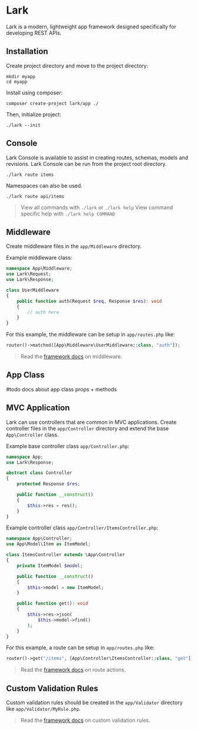 # Lark

Lark is a modern, lightweight app framework designed specifically for developing REST APIs.

## Installation

Create project directory and move to the project directory:
```
mkdir myapp
cd myapp
```

Install using composer:
```
composer create-project lark/app ./
```
Then, initialize project:
```
./lark --init
```

## Console
Lark Console is available to assist in creating routes, schemas, models and revisions. Lark Console can be run from the project root directory.
```
./lark route items
```
Namespaces can also be used.
```
./lark route api/items
```
> View all commands with `./lark` or `./lark help`
> View command specific help with `./lark help COMMAND`

## Middleware
Create middleware files in the `app/Middleware` directory.

Example middleware class:
```php
namespace App\Middleware;
use Lark\Request;
use Lark\Response;

class UserMiddleware
{
	public function auth(Request $req, Response $res): void
	{
		// auth here
	}
}
```
For this example, the middleware can be setup in `app/routes.php` like:
```php
router()->matched([App\Middleware\UserMiddleware::class, "auth"]);
```

> Read the [framework docs](https://github.com/shayanderson/lark-framework#middleware) on middleware.

## App Class
#todo docs about app class props + methods

## MVC Application
Lark can use controllers that are common in MVC applications. Create controller files in the `app/Controller` directory and extend the base `App\Controller` class.

Example base controller class `app/Controller.php`:
```php
namespace App;
use Lark\Response;

abstract class Controller
{
	protected Response $res;

	public function __construct()
	{
		$this->res = res();
	}
}
```
Example controller class `app/Controller/ItemsController.php`:
```php
namespace App\Controller;
use App\Model\Item as ItemModel;

class ItemsController extends \App\Controller
{
    private ItemModel $model;

	public function __construct()
	{
		$this->model = new ItemModel;
	}

	public function get(): void
	{
		$this->res->json(
			$this->model->find()
		);
	}
}
```
For this example, a route can be setup in `app/routes.php` like:
```php
router()->get("/items", [App\Controller\ItemsController::class, "get"]);
```

> Read the [framework docs](https://github.com/shayanderson/lark-framework#route-actions) on route actions.

## Custom Validation Rules
Custom validation rules should be created in the `app/Validator` directory like `app/Validator/MyRule.php`.

> Read the [framework docs](https://github.com/shayanderson/lark-framework#custom-validation-rule) on custom validation rules.

